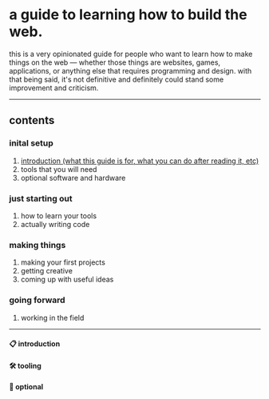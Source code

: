 # a guide to learning how to build the web.

this is a very opinionated guide for people who want to learn how to make things on the web &mdash; whether those things are websites, games, applications, or anything else that requires programming and design. with that being said, it's not definitive and definitely could stand some improvement and criticism.

---

## contents

### inital setup

1.  [introduction (what this guide is for, what you can do after reading it, etc)](#-introduction)
1.  tools that you will need
1.  optional software and hardware

### just starting out

1.  how to learn your tools
1.  actually writing code

### making things

1.  making your first projects
1.  getting creative
1.  coming up with useful ideas

### going forward

1.  working in the field

---

#### 📋 introduction


#### 🛠️ tooling

#### 📡 optional